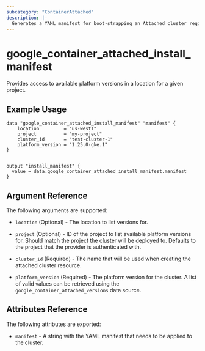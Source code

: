```yaml
---
subcategory: "ContainerAttached"
description: |-
  Generates a YAML manifest for boot-strapping an Attached cluster registration.
---
```


# google_container_attached_install_manifest

Provides access to available platform versions in a location for a given project.

## Example Usage

```hcl
data "google_container_attached_install_manifest" "manifest" {
	location         = "us-west1"
	project          = "my-project"
	cluster_id       = "test-cluster-1"
	platform_version = "1.25.0-gke.1"
}


output "install_manifest" {
  value = data.google_container_attached_install_manifest.manifest
}
```

## Argument Reference

The following arguments are supported:

* `location` (Optional) - The location to list versions for.

* `project` (Optional) - ID of the project to list available platform versions for. Should match the project the cluster will be deployed to.
  Defaults to the project that the provider is authenticated with.

* `cluster_id` (Required) - The name that will be used when creating the attached cluster resource.

* `platform_version` (Required) - The platform version for the cluster. A list of valid values can be retrieved using the `google_container_attached_versions` data source.

## Attributes Reference

The following attributes are exported:

* `manifest` - A string with the YAML manifest that needs to be applied to the cluster.
